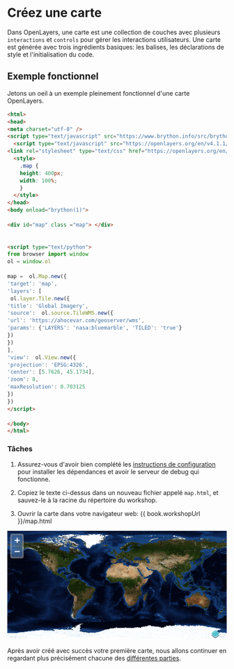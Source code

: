 # Créez une carte

Dans OpenLayers, une carte est une collection de couches avec plusieurs `interactions` et `controls` pour gérer les interactions utilisateurs. Une carte est générée avec trois ingrédients basiques: les balises, les déclarations de style et l'initialisation du code.

## Exemple fonctionnel

Jetons un oeil à un exemple pleinement fonctionnel d'une carte OpenLayers.

```html
<html>
<head>
<meta charset="utf-8" />
<script type="text/javascript" src="https://www.brython.info/src/brython.js"></script>
  <script type="text/javascript" src="https://openlayers.org/en/v4.1.1/build/ol.js"></script>
<link rel="stylesheet" type="text/css" href="https://openlayers.org/en/v4.1.1/css/ol.css">
  <style>
    .map {
    height: 400px;
    width: 100%;
    }
  </style>
</head>
<body onload="brython(1)">

<div id="map" class ="map"> </div>


<script type="text/python">
from browser import window
ol = window.ol

map =  ol.Map.new({
'target': 'map',
'layers': [
 ol.layer.Tile.new({
'title': 'Global Imagery',
'source':  ol.source.TileWMS.new({
'url': 'https://ahocevar.com/geoserver/wms',
'params': {'LAYERS': 'nasa:bluemarble', 'TILED': 'true'}
})
})
],
'view':  ol.View.new({
'projection': 'EPSG:4326',
'center': [5.7626, 45.1734],
'zoom': 8,
'maxResolution': 0.703125
})
})
</script>

</body>
</html>
```

### Tâches

1.  Assurez-vous d'avoir bien complété les [instructions de configuration](../) pour installer les dépendances et avoir le serveur de debug qui fonctionne.

1.  Copiez le texte ci-dessus dans un nouveau fichier appelé `map.html`, et sauvez-le à la racine du répertoire du workshop.

1.  Ouvrir la carte dans votre navigateur web: {{ book.workshopUrl }}/map.html

![Un carte fonctionnelle affichant une image du monde](map1.png)

Après avoir créé avec succès votre première carte, nous allons continuer en regardant plus précisément chacune des [différentes parties](./dissect.md).
